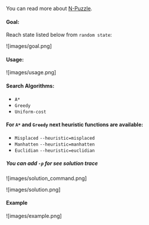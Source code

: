 You can read more about [N-Puzzle](https://en.wikipedia.org/wiki/15_puzzle).

#### Goal:
Reach state listed below from `random state`:

![images/goal.png]

#### Usage:
![images/usage.png]

#### Search Algorithms:
- `A*`
- `Greedy`
- `Uniform-cost`

#### For `A*` and `Greedy` next heuristic functions are available:
- `Misplaced` `--heuristic=misplaced`
- `Manhatten` `--heuristic=manhatten`
- `Euclidian` `--heuristic=euclidian`

##### You can add `-p` for see solution trace
![images/solution_command.png]

![images/solution.png]

#### Example

![images/example.png]